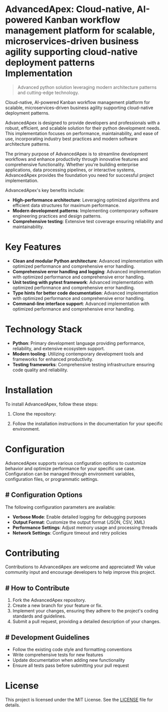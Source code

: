 <!-- fallback_AdvancedApex_20250802084746_65945 -->

# AdvancedApex: Cloud-native, AI-powered Kanban workflow management platform for scalable, microservices-driven business agility supporting cloud-native deployment patterns Implementation
> Advanced python solution leveraging modern architecture patterns and cutting-edge technology.

Cloud-native, AI-powered Kanban workflow management platform for scalable, microservices-driven business agility supporting cloud-native deployment patterns.

AdvancedApex is designed to provide developers and professionals with a robust, efficient, and scalable solution for their python development needs. This implementation focuses on performance, maintainability, and ease of use, incorporating industry best practices and modern software architecture patterns.

The primary purpose of AdvancedApex is to streamline development workflows and enhance productivity through innovative features and comprehensive functionality. Whether you're building enterprise applications, data processing pipelines, or interactive systems, AdvancedApex provides the foundation you need for successful project implementation.

AdvancedApex's key benefits include:

* **High-performance architecture**: Leveraging optimized algorithms and efficient data structures for maximum performance.
* **Modern development patterns**: Implementing contemporary software engineering practices and design patterns.
* **Comprehensive testing**: Extensive test coverage ensuring reliability and maintainability.

# Key Features

* **Clean and modular Python architecture**: Advanced implementation with optimized performance and comprehensive error handling.
* **Comprehensive error handling and logging**: Advanced implementation with optimized performance and comprehensive error handling.
* **Unit testing with pytest framework**: Advanced implementation with optimized performance and comprehensive error handling.
* **Type hints for better code documentation**: Advanced implementation with optimized performance and comprehensive error handling.
* **Command-line interface support**: Advanced implementation with optimized performance and comprehensive error handling.

# Technology Stack

* **Python**: Primary development language providing performance, reliability, and extensive ecosystem support.
* **Modern tooling**: Utilizing contemporary development tools and frameworks for enhanced productivity.
* **Testing frameworks**: Comprehensive testing infrastructure ensuring code quality and reliability.

# Installation

To install AdvancedApex, follow these steps:

1. Clone the repository:


2. Follow the installation instructions in the documentation for your specific environment.

# Configuration

AdvancedApex supports various configuration options to customize behavior and optimize performance for your specific use case. Configuration can be managed through environment variables, configuration files, or programmatic settings.

## # Configuration Options

The following configuration parameters are available:

* **Verbose Mode**: Enable detailed logging for debugging purposes
* **Output Format**: Customize the output format (JSON, CSV, XML)
* **Performance Settings**: Adjust memory usage and processing threads
* **Network Settings**: Configure timeout and retry policies

# Contributing

Contributions to AdvancedApex are welcome and appreciated! We value community input and encourage developers to help improve this project.

## # How to Contribute

1. Fork the AdvancedApex repository.
2. Create a new branch for your feature or fix.
3. Implement your changes, ensuring they adhere to the project's coding standards and guidelines.
4. Submit a pull request, providing a detailed description of your changes.

## # Development Guidelines

* Follow the existing code style and formatting conventions
* Write comprehensive tests for new features
* Update documentation when adding new functionality
* Ensure all tests pass before submitting your pull request

# License

This project is licensed under the MIT License. See the [LICENSE](https://github.com/Muramatsuu/AdvancedApex/blob/main/LICENSE) file for details.
